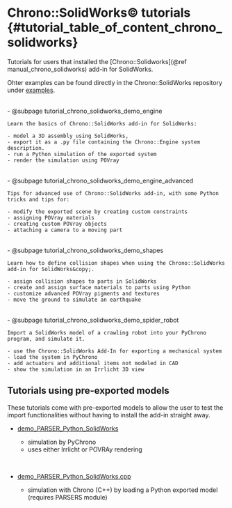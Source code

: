 Chrono::SolidWorks&copy; tutorials {#tutorial_table_of_content_chrono_solidworks}
==========================


Tutorials for users that installed the [Chrono::Solidworks](@ref manual_chrono_solidworks) add-in for SolidWorks.

Ohter examples can be found directly in the Chrono::SolidWorks repository under [examples](https://github.com/projectchrono/chrono-solidworks/tree/master/to_put_in_app_dir/examples).

<br>
-   @subpage tutorial_chrono_solidworks_demo_engine

    Learn the basics of Chrono::SolidWorks add-in for SolidWorks:

    - model a 3D assembly using SolidWorks,
    - export it as a .py file containing the Chrono::Engine system description.
    - run a Python simulation of the exported system
    - render the simulation using POVray 

<br>
-   @subpage tutorial_chrono_solidworks_demo_engine_advanced

    Tips for advanced use of Chrono::SolidWorks add-in, with some Python tricks and tips for:

    - modify the exported scene by creating custom constraints
    - assigning POVray materials
    - creating custom POVray objects
    - attaching a camera to a moving part 

<br>
-   @subpage tutorial_chrono_solidworks_demo_shapes
 
    Learn how to define collision shapes when using the Chrono::SolidWorks add-in for SolidWorks&copy;.

    - assign collision shapes to parts in SolidWorks
    - create and assign surface materials to parts using Python
    - customize advanced POVray pigments and textures
    - move the ground to simulate an earthquake 

<br>
-   @subpage tutorial_chrono_solidworks_demo_spider_robot

    Import a SolidWorks model of a crawling robot into your PyChrono program, and simulate it.

    - use the Chrono::SolidWorks Add-In for exporting a mechanical system
    - load the system in PyChrono
    - add actuators and additional items not modeled in CAD
    - show the simulation in an Irrlicht 3D view
	

## Tutorials using pre-exported models

These tutorials come with pre-exported models to allow the user to test the import functionalities without having to install the add-in straight away.
	
- [demo_PARSER_Python_SolidWorks](https://github.com/projectchrono/chrono/blob/main/src/demos/python/parsers/demo_PARSER_Python_SolidWorks.py)

    - simulation by PyChrono
    - uses either Irrlicht or POVRAy rendering

<br>

- [demo_PARSER_Python_SolidWorks.cpp](https://github.com/projectchrono/chrono/blob/main/src/demos/parsers/demo_PARSER_Python_SolidWorks.cpp)

    - simulation with Chrono (C++) by loading a Python exported model (requires PARSERS module)



